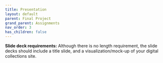 ```yaml
---
title: Presentation
layout: default
parent: Final Project
grand_parent: Assignments
nav_order: 3
has_children: false
---
```


**Slide deck requirements:** Although there is no length requirement, the slide decks should include a title slide, and a visualization/mock-up of your digital collections site.
